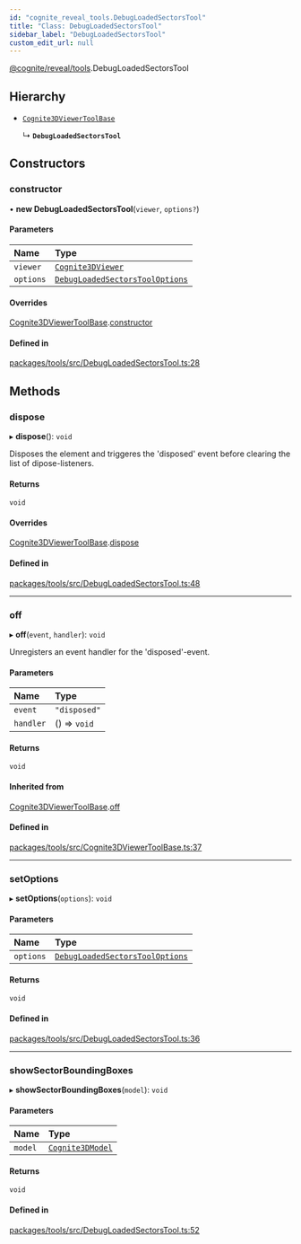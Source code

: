 ```yaml
---
id: "cognite_reveal_tools.DebugLoadedSectorsTool"
title: "Class: DebugLoadedSectorsTool"
sidebar_label: "DebugLoadedSectorsTool"
custom_edit_url: null
---
```


[@cognite/reveal/tools](../modules/cognite_reveal_tools.md).DebugLoadedSectorsTool

## Hierarchy

- [`Cognite3DViewerToolBase`](cognite_reveal_tools.Cognite3DViewerToolBase.md)

  ↳ **`DebugLoadedSectorsTool`**

## Constructors

### constructor

• **new DebugLoadedSectorsTool**(`viewer`, `options?`)

#### Parameters

| Name | Type |
| :------ | :------ |
| `viewer` | [`Cognite3DViewer`](cognite_reveal.Cognite3DViewer.md) |
| `options` | [`DebugLoadedSectorsToolOptions`](../modules/cognite_reveal_tools.md#debugloadedsectorstooloptions) |

#### Overrides

[Cognite3DViewerToolBase](cognite_reveal_tools.Cognite3DViewerToolBase.md).[constructor](cognite_reveal_tools.Cognite3DViewerToolBase.md#constructor)

#### Defined in

[packages/tools/src/DebugLoadedSectorsTool.ts:28](https://github.com/cognitedata/reveal/blob/716e7443e/viewer/packages/tools/src/DebugLoadedSectorsTool.ts#L28)

## Methods

### dispose

▸ **dispose**(): `void`

Disposes the element and triggeres the 'disposed' event before clearing the list
of dipose-listeners.

#### Returns

`void`

#### Overrides

[Cognite3DViewerToolBase](cognite_reveal_tools.Cognite3DViewerToolBase.md).[dispose](cognite_reveal_tools.Cognite3DViewerToolBase.md#dispose)

#### Defined in

[packages/tools/src/DebugLoadedSectorsTool.ts:48](https://github.com/cognitedata/reveal/blob/716e7443e/viewer/packages/tools/src/DebugLoadedSectorsTool.ts#L48)

___

### off

▸ **off**(`event`, `handler`): `void`

Unregisters an event handler for the 'disposed'-event.

#### Parameters

| Name | Type |
| :------ | :------ |
| `event` | ``"disposed"`` |
| `handler` | () => `void` |

#### Returns

`void`

#### Inherited from

[Cognite3DViewerToolBase](cognite_reveal_tools.Cognite3DViewerToolBase.md).[off](cognite_reveal_tools.Cognite3DViewerToolBase.md#off)

#### Defined in

[packages/tools/src/Cognite3DViewerToolBase.ts:37](https://github.com/cognitedata/reveal/blob/716e7443e/viewer/packages/tools/src/Cognite3DViewerToolBase.ts#L37)

___

### setOptions

▸ **setOptions**(`options`): `void`

#### Parameters

| Name | Type |
| :------ | :------ |
| `options` | [`DebugLoadedSectorsToolOptions`](../modules/cognite_reveal_tools.md#debugloadedsectorstooloptions) |

#### Returns

`void`

#### Defined in

[packages/tools/src/DebugLoadedSectorsTool.ts:36](https://github.com/cognitedata/reveal/blob/716e7443e/viewer/packages/tools/src/DebugLoadedSectorsTool.ts#L36)

___

### showSectorBoundingBoxes

▸ **showSectorBoundingBoxes**(`model`): `void`

#### Parameters

| Name | Type |
| :------ | :------ |
| `model` | [`Cognite3DModel`](cognite_reveal.Cognite3DModel.md) |

#### Returns

`void`

#### Defined in

[packages/tools/src/DebugLoadedSectorsTool.ts:52](https://github.com/cognitedata/reveal/blob/716e7443e/viewer/packages/tools/src/DebugLoadedSectorsTool.ts#L52)
